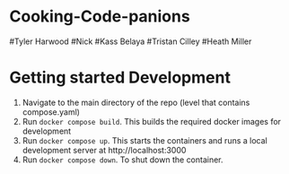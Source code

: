 # Cooking-Code-panions

#Tyler Harwood
#Nick
#Kass Belaya
#Tristan Cilley
#Heath Miller

# Getting started Development
1. Navigate to the main directory of the repo (level that contains compose.yaml)
2. Run `docker compose build`.  This builds the required docker images for development
3. Run `docker compose up`.  This starts the containers and runs a local development server at http://localhost:3000
4. Run `docker compose down`. To shut down the container.